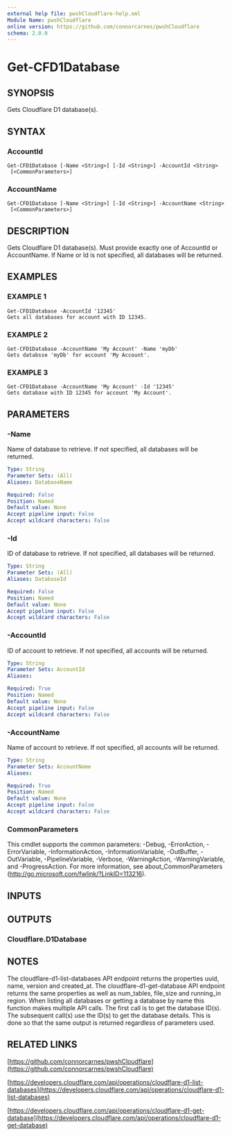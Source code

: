 ```yaml
---
external help file: pwshCloudflare-help.xml
Module Name: pwshCloudflare
online version: https://github.com/connorcarnes/pwshCloudflare
schema: 2.0.0
---
```


# Get-CFD1Database

## SYNOPSIS
Gets Cloudflare D1 database(s).

## SYNTAX

### AccountId
```
Get-CFD1Database [-Name <String>] [-Id <String>] -AccountId <String>
 [<CommonParameters>]
```

### AccountName
```
Get-CFD1Database [-Name <String>] [-Id <String>] -AccountName <String>
 [<CommonParameters>]
```

## DESCRIPTION
Gets Cloudflare D1 database(s).
Must provide exactly one of AccountId or AccountName.
If Name or Id is not specified, all databases will be returned.

## EXAMPLES

### EXAMPLE 1
```
Get-CFD1Database -AccountId '12345'
Gets all databases for account with ID 12345.
```

### EXAMPLE 2
```
Get-CFD1Database -AccountName 'My Account' -Name 'myDb'
Gets databsse 'myDb' for account 'My Account'.
```

### EXAMPLE 3
```
Get-CFD1Database -AccountName 'My Account' -Id '12345'
Gets database with ID 12345 for account 'My Account'.
```

## PARAMETERS

### -Name
Name of database to retrieve.
If not specified, all databases will be returned.

```yaml
Type: String
Parameter Sets: (All)
Aliases: DatabaseName

Required: False
Position: Named
Default value: None
Accept pipeline input: False
Accept wildcard characters: False
```

### -Id
ID of database to retrieve.
If not specified, all databases will be returned.

```yaml
Type: String
Parameter Sets: (All)
Aliases: DatabaseId

Required: False
Position: Named
Default value: None
Accept pipeline input: False
Accept wildcard characters: False
```

### -AccountId
ID of account to retrieve.
If not specified, all accounts will be returned.

```yaml
Type: String
Parameter Sets: AccountId
Aliases:

Required: True
Position: Named
Default value: None
Accept pipeline input: False
Accept wildcard characters: False
```

### -AccountName
Name of account to retrieve.
If not specified, all accounts will be returned.

```yaml
Type: String
Parameter Sets: AccountName
Aliases:

Required: True
Position: Named
Default value: None
Accept pipeline input: False
Accept wildcard characters: False
```

### CommonParameters
This cmdlet supports the common parameters: -Debug, -ErrorAction, -ErrorVariable, -InformationAction, -InformationVariable, -OutBuffer, -OutVariable, -PipelineVariable, -Verbose, -WarningAction, -WarningVariable, and -ProgressAction. 
For more information, see about_CommonParameters (http://go.microsoft.com/fwlink/?LinkID=113216).

## INPUTS

## OUTPUTS

### Cloudflare.D1Database
## NOTES
The cloudflare-d1-list-databases API endpoint returns the properties uuid, name, version and created_at.
The cloudflare-d1-get-database API endpoint returns the same properties as well as num_tables, file_size and running_in region.
When listing all databases or getting a database by name this function makes multiple API calls.
The first call is to get the database ID(s).
The subsequent call(s) use the ID(s) to get the database details.
This is done so that the same output is returned regardless of parameters used.

## RELATED LINKS

[https://github.com/connorcarnes/pwshCloudflare](https://github.com/connorcarnes/pwshCloudflare)

[https://developers.cloudflare.com/api/operations/cloudflare-d1-list-databases](https://developers.cloudflare.com/api/operations/cloudflare-d1-list-databases)

[https://developers.cloudflare.com/api/operations/cloudflare-d1-get-database](https://developers.cloudflare.com/api/operations/cloudflare-d1-get-database)
